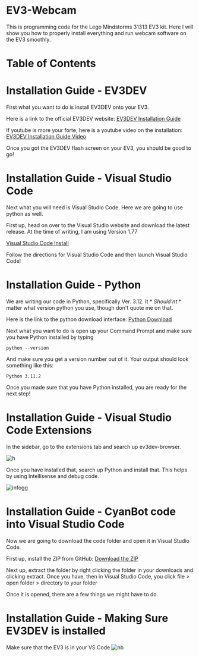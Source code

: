 # EV3-Webcam

This is programming code for the Lego Mindstorms 31313 EV3 kit. Here I will show you how to properly install everything and run webcam software on the EV3 smoothly.

# Table of Contents

# Installation Guide - EV3DEV

First what you want to do is install EV3DEV onto your EV3. 

Here is a link to the official EV3DEV website:
[EV3DEV Installation Guide](https://www.ev3dev.org/docs/getting-started/)

If youtube is more your forte, here is a youtube video on the installation:
[EV3DEV Installation Guide Video](https://www.youtube.com/watch?v=ogLzfo4aYvg&ab_channel=BrandonJacobson)

Once you got the EV3DEV flash screen on your EV3, you should be good to go!

# Installation Guide - Visual Studio Code

Next what you will need is Visual Studio Code. Here we are going to use python as well.

First up, head on over to the Visual Studio website and download the latest release. At the time of writing, I am using Version 1.77

[Visual Studio Code Install](https://code.visualstudio.com/download)

Follow the directions for Visual Studio Code and then launch Visual Studio Code!

# Installation Guide - Python

We are writing our code in Python, specifically Ver. 3.12. It * *Should'nt* * matter what version python you use, though don't quote me on that.

Here is the link to the python download interface:
[Python Download](https://www.python.org/downloads/)

Next what you want to do is open up your Command Prompt and make sure you have Python installed by typing

```
python --version
```

And make sure you get a version number out of it. Your output should look something like this:

```
Python 3.11.2
```

Once you made sure that you have Python installed, you are ready for the next step!

# Installation Guide - Visual Studio Code Extensions

In the sidebar, go to the extensions tab and search up ev3dev-browser. 

![h](https://user-images.githubusercontent.com/91763642/229658655-f3eb5ec4-963e-4894-b44e-38362e8bc897.png)


Once you have installed that, search up Python and install that. This helps by using Intellisense and debug code.

![infogg](https://user-images.githubusercontent.com/91763642/229658672-66ac76cb-9257-44ec-8e47-ddcf9289c1b7.png)


# Installation Guide - CyanBot code into Visual Studio Code

Now we are going to download the code folder and open it in Visual Studio Code.

First up, install the ZIP from GitHub: [Download the ZIP](https://github.com/CyanCheetah/EV3-Webcam/releases/tag/v1.0.0)

Next up, extract the folder by right clicking the folder in your downloads and clicking extract. Once you have, then in Visual Studio Code, you click file > open folder > directory to your folder

Once it is opened, there are a few things we might have to do. 

# Installation Guide - Making Sure EV3DEV is installed

Make sure that the EV3 is in your VS Code
![nb](https://user-images.githubusercontent.com/91763642/229658842-dce1d6a5-a68b-4aa2-8657-b2daef63f635.png)




